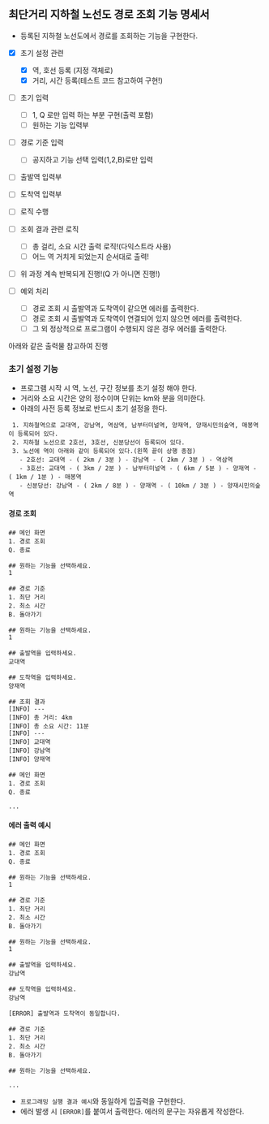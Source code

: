 ## 최단거리 지하철 노선도 경로 조회 기능 명세서




- 등록된 지하철 노선도에서 경로를 조회하는 기능을 구현한다.
- [X] 초기 설정 관련
  - [X] 역, 호선 등록 (지정 객체로)
  - [X] 거리, 시간 등록(테스트 코드 참고하여 구현!)
- [ ] 초기 입력
  - [ ] 1, Q 로만 입력 하는 부분 구현(출력 포함)
  - [ ] 원하는 기능 입력부
- [ ] 경로 기준 입력
  - [ ] 공지하고 기능 선택 입력(1,2,B)로만 입력
- [ ] 출발역 입력부
- [ ] 도착역 입력부
- [ ] 로직 수행
- [ ] 조회 결과 관련 로직
  - [ ] 총 걸리, 소요 시간 출력 로직!(다익스트라 사용)
  - [ ] 어느 역 거치게 되었는지 순서대로 출력!
- [ ] 위 과정 계속 반복되게 진행!(Q 가 아니면 진행!)

- [ ] 예외 처리
  - [ ] 경로 조회 시 출발역과 도착역이 같으면 에러를 출력한다.
  - [ ] 경로 조회 시 출발역과 도착역이 연결되어 있지 않으면 에러를 출력한다.
  - [ ] 그 외 정상적으로 프로그램이 수행되지 않은 경우 에러를 출력한다.
  
아래와 같은 출력물 참고하여 진행



### 초기 설정 기능
- 프로그램 시작 시 역, 노선, 구간 정보를 초기 설정 해야 한다.
- 거리와 소요 시간은 양의 정수이며 단위는 km와 분을 의미한다.
- 아래의 사전 등록 정보로 반드시 초기 설정을 한다.

```
 1. 지하철역으로 교대역, 강남역, 역삼역, 남부터미널역, 양재역, 양재시민의숲역, 매봉역이 등록되어 있다.
 2. 지하철 노선으로 2호선, 3호선, 신분당선이 등록되어 있다.
 3. 노선에 역이 아래와 같이 등록되어 있다.(왼쪽 끝이 상행 종점)
   - 2호선: 교대역 - ( 2km / 3분 ) - 강남역 - ( 2km / 3분 ) - 역삼역
   - 3호선: 교대역 - ( 3km / 2분 ) - 남부터미널역 - ( 6km / 5분 ) - 양재역 - ( 1km / 1분 ) - 매봉역
   - 신분당선: 강남역 - ( 2km / 8분 ) - 양재역 - ( 10km / 3분 ) - 양재시민의숲역
 ```

#### 경로 조회
```
## 메인 화면
1. 경로 조회
Q. 종료

## 원하는 기능을 선택하세요.
1

## 경로 기준
1. 최단 거리
2. 최소 시간
B. 돌아가기

## 원하는 기능을 선택하세요.
1

## 출발역을 입력하세요.
교대역

## 도착역을 입력하세요.
양재역

## 조회 결과
[INFO] ---
[INFO] 총 거리: 4km
[INFO] 총 소요 시간: 11분
[INFO] ---
[INFO] 교대역
[INFO] 강남역
[INFO] 양재역

## 메인 화면
1. 경로 조회
Q. 종료

...
```

#### 에러 출력 예시

```
## 메인 화면
1. 경로 조회
Q. 종료

## 원하는 기능을 선택하세요.
1

## 경로 기준
1. 최단 거리
2. 최소 시간 
B. 돌아가기

## 원하는 기능을 선택하세요.
1

## 출발역을 입력하세요.
강남역

## 도착역을 입력하세요.
강남역

[ERROR] 출발역과 도착역이 동일합니다.

## 경로 기준
1. 최단 거리
2. 최소 시간 
B. 돌아가기

## 원하는 기능을 선택하세요.

...

```
- `프로그래밍 실행 결과 예시`와 동일하게 입출력을 구현한다.
- 에러 발생 시 `[ERROR]`를 붙여서 출력한다. 에러의 문구는 자유롭게 작성한다.

